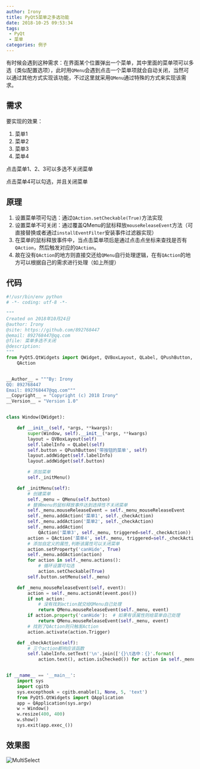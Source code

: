 ```yaml
---
author: Irony
title: PyQt5菜单之多选功能
date: 2018-10-25 09:53:34
tags: 
 - PyQt
 - 菜单
categories: 例子
---
```


有时候会遇到这种需求：在界面某个位置弹出一个菜单，其中里面的菜单项可以多选（类似配置选项），此时用`QMenu`会遇到点击一个菜单项就会自动关闭，当然可以通过其他方式实现该功能，不过这里就采用`QMenu`通过特殊的方式来实现该需求。
<!-- more -->

## 需求

要实现的效果：

1. 菜单1
2. 菜单2
3. 菜单3
4. 菜单4

点击菜单1、2、3可以多选不关闭菜单

点击菜单4可以勾选，并且关闭菜单

## 原理

1. 设置菜单项可勾选：通过`QAction.setCheckable(True)`方法实现
2. 设置菜单不可关闭：通过覆盖QMenu的鼠标释放`mouseReleaseEvent`方法（可直接替换或者通过`installEventFilter`安装事件过滤器实现）
3. 在菜单的鼠标释放事件中，当点击菜单项后是通过点击点坐标来查找是否有`QAction`，然后触发对应的`QAction`。
4. 故在没有`QAction`的地方则直接交还给`QMenu`自行处理逻辑，在有`QAction`的地方可以根据自己的需求进行处理（如上所提）

## 代码

```python
#!/usr/bin/env python
# -*- coding: utf-8 -*-

"""
Created on 2018年10月24日
@author: Irony
@site: https://github.com/892768447
@email: 892768447@qq.com
@file: 菜单多选不关闭
@description: 
"""
from PyQt5.QtWidgets import QWidget, QVBoxLayout, QLabel, QPushButton, QMenu,\
    QAction


__Author__ = """By: Irony
QQ: 892768447
Email: 892768447@qq.com"""
__Copyright__ = "Copyright (c) 2018 Irony"
__Version__ = "Version 1.0"


class Window(QWidget):

    def __init__(self, *args, **kwargs):
        super(Window, self).__init__(*args, **kwargs)
        layout = QVBoxLayout(self)
        self.labelInfo = QLabel(self)
        self.button = QPushButton('带按钮的菜单', self)
        layout.addWidget(self.labelInfo)
        layout.addWidget(self.button)

        # 添加菜单
        self._initMenu()

    def _initMenu(self):
        # 创建菜单
        self._menu = QMenu(self.button)
        # 替换menu的鼠标释放事件达到选择性不关闭菜单
        self._menu.mouseReleaseEvent = self._menu_mouseReleaseEvent
        self._menu.addAction('菜单1', self._checkAction)
        self._menu.addAction('菜单2', self._checkAction)
        self._menu.addAction(
            QAction('菜单3', self._menu, triggered=self._checkAction))
        action = QAction('菜单4', self._menu, triggered=self._checkAction)
        # 添加自定义的属性,判断该属性可以关闭菜单
        action.setProperty('canHide', True)
        self._menu.addAction(action)
        for action in self._menu.actions():
            # 循环设置可勾选
            action.setCheckable(True)
        self.button.setMenu(self._menu)

    def _menu_mouseReleaseEvent(self, event):
        action = self._menu.actionAt(event.pos())
        if not action:
            # 没有找到action就交给QMenu自己处理
            return QMenu.mouseReleaseEvent(self._menu, event)
        if action.property('canHide'):  # 如果有该属性则给菜单自己处理
            return QMenu.mouseReleaseEvent(self._menu, event)
        # 找到了QAction则只触发Action
        action.activate(action.Trigger)

    def _checkAction(self):
        # 三个action都响应该函数
        self.labelInfo.setText('\n'.join(['{}\t选中：{}'.format(
            action.text(), action.isChecked()) for action in self._menu.actions()]))


if __name__ == '__main__':
    import sys
    import cgitb
    sys.excepthook = cgitb.enable(1, None, 5, 'text')
    from PyQt5.QtWidgets import QApplication
    app = QApplication(sys.argv)
    w = Window()
    w.resize(400, 400)
    w.show()
    sys.exit(app.exec_())
```

## 效果图

![MultiSelect](/PyQt/QMenu/ScreenShot/MultiSelect.gif)